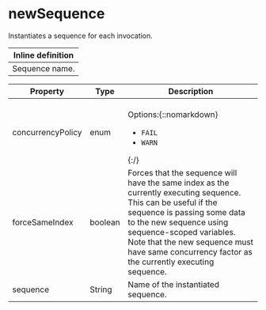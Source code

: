 # newSequence

Instantiates a sequence for each invocation.

| Inline definition |
| -------- |
| Sequence name. |


| Property | Type | Description |
| ------- | ------- | -------- |
| concurrencyPolicy | enum | <br>Options:{::nomarkdown}<ul><li><code>FAIL</code></li><li><code>WARN</code></li></ul>{:/} |
| forceSameIndex | boolean | Forces that the sequence will have the same index as the currently executing sequence. This can be useful if the sequence is passing some data to the new sequence using sequence-scoped variables. Note that the new sequence must have same concurrency factor as the currently executing sequence. |
| sequence | String | Name of the instantiated sequence. |

